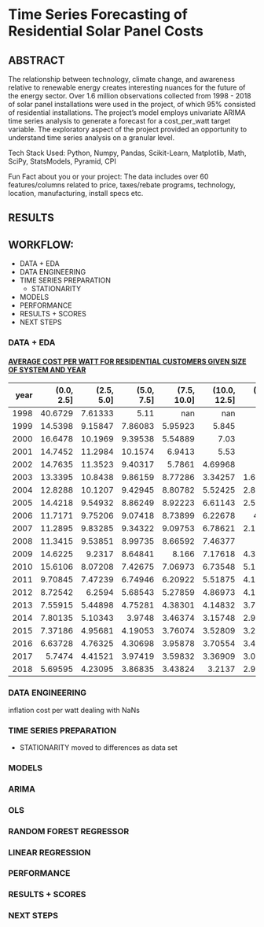 # Time Series Forecasting of Residential Solar Panel Costs 

## ABSTRACT

The relationship between technology, climate change, and awareness relative to renewable energy creates interesting nuances for the future of the energy sector. Over 1.6 million observations collected from 1998 - 2018 of solar panel installations were used in the project, of which 95% consisted of residential installations. The project’s model employs univariate ARIMA time series analysis to generate a forecast for a cost_per_watt target variable. The exploratory aspect of the project provided an opportunity to understand time series analysis on a granular level.  

Tech Stack Used: 
Python, Numpy, Pandas, Scikit-Learn, Matplotlib, Math, SciPy, StatsModels, Pyramid,  CPI

 
Fun Fact about you or your project:
The data includes over 60 features/columns related to price, taxes/rebate programs, technology, location, manufacturing, install specs etc.

## RESULTS

## WORKFLOW:
- DATA + EDA
- DATA ENGINEERING
- TIME SERIES PREPARATION
  - STATIONARITY
- MODELS
- PERFORMANCE
- RESULTS + SCORES
- NEXT STEPS



### DATA + EDA

#### <u>AVERAGE COST PER WATT FOR RESIDENTIAL CUSTOMERS GIVEN SIZE OF SYSTEM AND YEAR</u>

|   year |   (0.0, 2.5] |   (2.5, 5.0] |   (5.0, 7.5] |   (7.5, 10.0] |   (10.0, 12.5] |   (12.5, 17.5] |   (17.5, 42.5] |   (42.5, 18000.0] |
|-------:|-------------:|-------------:|-------------:|--------------:|---------------:|---------------:|---------------:|------------------:|
|   1998 |     40.6729  |      7.61333 |      5.11    |     nan       |      nan       |      nan       |      nan       |        nan        |
|   1999 |     14.5398  |      9.15847 |      7.86083 |       5.95923 |        5.845   |        5.2     |      nan       |        nan        |
|   2000 |     16.6478  |     10.1969  |      9.39538 |       5.54889 |        7.03    |      nan       |      nan       |        nan        |
|   2001 |     14.7452  |     11.2984  |     10.1574  |       6.9413  |        5.53    |        1.94    |        1.45    |        nan        |
|   2002 |     14.7635  |     11.3523  |      9.40317 |       5.7861  |        4.69968 |        5.67    |        1.17    |        nan        |
|   2003 |     13.3395  |     10.8438  |      9.86159 |       8.77286 |        3.34257 |        1.65444 |        1.22    |        nan        |
|   2004 |     12.8288  |     10.1207  |      9.42945 |       8.80782 |        5.52425 |        2.81833 |        1.06857 |          0.3925   |
|   2005 |     14.4218  |      9.54932 |      8.86249 |       8.92223 |        6.61143 |        2.55059 |        1.23909 |        nan        |
|   2006 |     11.7171  |      9.75206 |      9.07418 |       8.73899 |        6.22678 |        4.573   |        1.37273 |          0.29     |
|   2007 |     11.2895  |      9.83285 |      9.34322 |       9.09753 |        6.78621 |        2.11622 |        1.05231 |          0.318889 |
|   2008 |     11.3415  |      9.53851 |      8.99735 |       8.66592 |        7.46377 |        2.34    |        1.2388  |          0.37     |
|   2009 |     14.6225  |      9.2317  |      8.64841 |       8.166   |        7.17618 |        4.32281 |        1.40699 |          0.295    |
|   2010 |     15.6106  |      8.07208 |      7.42675 |       7.06973 |        6.73548 |        5.13536 |        1.4858  |          0.297647 |
|   2011 |      9.70845 |      7.47239 |      6.74946 |       6.20922 |        5.51875 |        4.10329 |        1.63742 |          0.285965 |
|   2012 |      8.72542 |      6.2594  |      5.68543 |       5.27859 |        4.86973 |        4.14255 |        1.6635  |          0.328537 |
|   2013 |      7.55915 |      5.44898 |      4.75281 |       4.38301 |        4.14832 |        3.78718 |        1.7666  |          0.224524 |
|   2014 |      7.80135 |      5.10343 |      3.9748  |       3.46374 |        3.15748 |        2.97587 |        1.69372 |          0.278475 |
|   2015 |      7.37186 |      4.95681 |      4.19053 |       3.76074 |        3.52809 |        3.25315 |        2.19498 |          0.226508 |
|   2016 |      6.63728 |      4.76325 |      4.30698 |       3.95878 |        3.70554 |        3.40448 |        2.53374 |          0.339263 |
|   2017 |      5.7474  |      4.41521 |      3.97419 |       3.59832 |        3.36909 |        3.06048 |        2.51272 |          0.474576 |
|   2018 |      5.69595 |      4.23095 |      3.86835 |       3.43824 |        3.2137  |        2.94957 |        2.42031 |          0.47925  |


### DATA ENGINEERING
  inflation
  cost per watt
  dealing with NaNs
### TIME SERIES PREPARATION

  - STATIONARITY
    moved to differences as data set 

### MODELS
  ### ARIMA
  ### OLS
  ### RANDOM FOREST REGRESSOR
  ### LINEAR REGRESSION 

### PERFORMANCE


### RESULTS + SCORES


### NEXT STEPS
